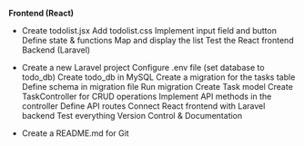 **Frontend (React)**

* Create todolist.jsx
 Add todolist.css
Implement input field and button
Define state & functions
Map and display the list
Test the React frontend
Backend (Laravel)

* Create a new Laravel project
Configure .env file (set database to todo_db)
Create todo_db in MySQL
Create a migration for the tasks table
Define schema in migration file
Run migration
Create Task model
Create TaskController for CRUD operations
Implement API methods in the controller
Define API routes
Connect React frontend with Laravel backend
Test everything
Version Control & Documentation

* Create a README.md for Git

